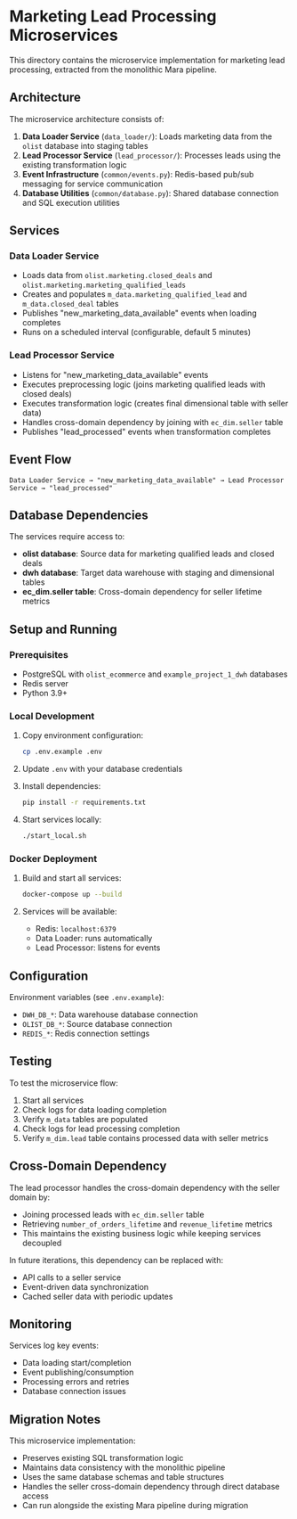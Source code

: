 # Marketing Lead Processing Microservices

This directory contains the microservice implementation for marketing lead processing, extracted from the monolithic Mara pipeline.

## Architecture

The microservice architecture consists of:

1. **Data Loader Service** (`data_loader/`): Loads marketing data from the `olist` database into staging tables
2. **Lead Processor Service** (`lead_processor/`): Processes leads using the existing transformation logic
3. **Event Infrastructure** (`common/events.py`): Redis-based pub/sub messaging for service communication
4. **Database Utilities** (`common/database.py`): Shared database connection and SQL execution utilities

## Services

### Data Loader Service

- Loads data from `olist.marketing.closed_deals` and `olist.marketing.marketing_qualified_leads`
- Creates and populates `m_data.marketing_qualified_lead` and `m_data.closed_deal` tables
- Publishes "new_marketing_data_available" events when loading completes
- Runs on a scheduled interval (configurable, default 5 minutes)

### Lead Processor Service

- Listens for "new_marketing_data_available" events
- Executes preprocessing logic (joins marketing qualified leads with closed deals)
- Executes transformation logic (creates final dimensional table with seller data)
- Handles cross-domain dependency by joining with `ec_dim.seller` table
- Publishes "lead_processed" events when transformation completes

## Event Flow

```
Data Loader Service → "new_marketing_data_available" → Lead Processor Service → "lead_processed"
```

## Database Dependencies

The services require access to:

- **olist database**: Source data for marketing qualified leads and closed deals
- **dwh database**: Target data warehouse with staging and dimensional tables
- **ec_dim.seller table**: Cross-domain dependency for seller lifetime metrics

## Setup and Running

### Prerequisites

- PostgreSQL with `olist_ecommerce` and `example_project_1_dwh` databases
- Redis server
- Python 3.9+

### Local Development

1. Copy environment configuration:
   ```bash
   cp .env.example .env
   ```

2. Update `.env` with your database credentials

3. Install dependencies:
   ```bash
   pip install -r requirements.txt
   ```

4. Start services locally:
   ```bash
   ./start_local.sh
   ```

### Docker Deployment

1. Build and start all services:
   ```bash
   docker-compose up --build
   ```

2. Services will be available:
   - Redis: `localhost:6379`
   - Data Loader: runs automatically
   - Lead Processor: listens for events

## Configuration

Environment variables (see `.env.example`):

- `DWH_DB_*`: Data warehouse database connection
- `OLIST_DB_*`: Source database connection  
- `REDIS_*`: Redis connection settings

## Testing

To test the microservice flow:

1. Start all services
2. Check logs for data loading completion
3. Verify `m_data` tables are populated
4. Check logs for lead processing completion
5. Verify `m_dim.lead` table contains processed data with seller metrics

## Cross-Domain Dependency

The lead processor handles the cross-domain dependency with the seller domain by:

- Joining processed leads with `ec_dim.seller` table
- Retrieving `number_of_orders_lifetime` and `revenue_lifetime` metrics
- This maintains the existing business logic while keeping services decoupled

In future iterations, this dependency can be replaced with:
- API calls to a seller service
- Event-driven data synchronization
- Cached seller data with periodic updates

## Monitoring

Services log key events:
- Data loading start/completion
- Event publishing/consumption
- Processing errors and retries
- Database connection issues

## Migration Notes

This microservice implementation:
- Preserves existing SQL transformation logic
- Maintains data consistency with the monolithic pipeline
- Uses the same database schemas and table structures
- Handles the seller cross-domain dependency through direct database access
- Can run alongside the existing Mara pipeline during migration
